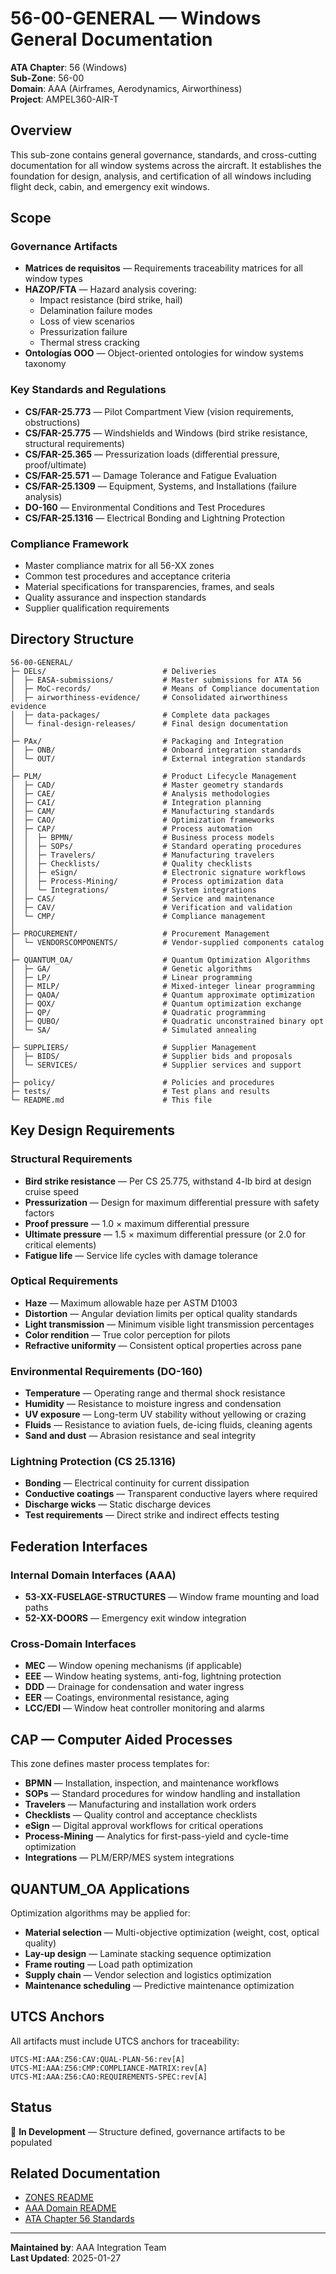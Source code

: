 # 56-00-GENERAL — Windows General Documentation

**ATA Chapter**: 56 (Windows)  
**Sub-Zone**: 56-00  
**Domain**: AAA (Airframes, Aerodynamics, Airworthiness)  
**Project**: AMPEL360-AIR-T

## Overview

This sub-zone contains general governance, standards, and cross-cutting documentation for all window systems across the aircraft. It establishes the foundation for design, analysis, and certification of all windows including flight deck, cabin, and emergency exit windows.

## Scope

### Governance Artifacts
* **Matrices de requisitos** — Requirements traceability matrices for all window types
* **HAZOP/FTA** — Hazard analysis covering:
  - Impact resistance (bird strike, hail)
  - Delamination failure modes
  - Loss of view scenarios
  - Pressurization failure
  - Thermal stress cracking
* **Ontologías OOO** — Object-oriented ontologies for window systems taxonomy

### Key Standards and Regulations
* **CS/FAR-25.773** — Pilot Compartment View (vision requirements, obstructions)
* **CS/FAR-25.775** — Windshields and Windows (bird strike resistance, structural requirements)
* **CS/FAR-25.365** — Pressurization loads (differential pressure, proof/ultimate)
* **CS/FAR-25.571** — Damage Tolerance and Fatigue Evaluation
* **CS/FAR-25.1309** — Equipment, Systems, and Installations (failure analysis)
* **DO-160** — Environmental Conditions and Test Procedures
* **CS/FAR-25.1316** — Electrical Bonding and Lightning Protection

### Compliance Framework
* Master compliance matrix for all 56-XX zones
* Common test procedures and acceptance criteria
* Material specifications for transparencies, frames, and seals
* Quality assurance and inspection standards
* Supplier qualification requirements

## Directory Structure

```
56-00-GENERAL/
├─ DELs/                          # Deliveries
│  ├─ EASA-submissions/           # Master submissions for ATA 56
│  ├─ MoC-records/                # Means of Compliance documentation
│  ├─ airworthiness-evidence/     # Consolidated airworthiness evidence
│  ├─ data-packages/              # Complete data packages
│  └─ final-design-releases/      # Final design documentation
│
├─ PAx/                           # Packaging and Integration
│  ├─ ONB/                        # Onboard integration standards
│  └─ OUT/                        # External integration standards
│
├─ PLM/                           # Product Lifecycle Management
│  ├─ CAD/                        # Master geometry standards
│  ├─ CAE/                        # Analysis methodologies
│  ├─ CAI/                        # Integration planning
│  ├─ CAM/                        # Manufacturing standards
│  ├─ CAO/                        # Optimization frameworks
│  ├─ CAP/                        # Process automation
│  │  ├─ BPMN/                    # Business process models
│  │  ├─ SOPs/                    # Standard operating procedures
│  │  ├─ Travelers/               # Manufacturing travelers
│  │  ├─ Checklists/              # Quality checklists
│  │  ├─ eSign/                   # Electronic signature workflows
│  │  ├─ Process-Mining/          # Process optimization data
│  │  └─ Integrations/            # System integrations
│  ├─ CAS/                        # Service and maintenance
│  ├─ CAV/                        # Verification and validation
│  └─ CMP/                        # Compliance management
│
├─ PROCUREMENT/                   # Procurement Management
│  └─ VENDORSCOMPONENTS/          # Vendor-supplied components catalog
│
├─ QUANTUM_OA/                    # Quantum Optimization Algorithms
│  ├─ GA/                         # Genetic algorithms
│  ├─ LP/                         # Linear programming
│  ├─ MILP/                       # Mixed-integer linear programming
│  ├─ QAOA/                       # Quantum approximate optimization
│  ├─ QOX/                        # Quantum optimization exchange
│  ├─ QP/                         # Quadratic programming
│  ├─ QUBO/                       # Quadratic unconstrained binary opt
│  └─ SA/                         # Simulated annealing
│
├─ SUPPLIERS/                     # Supplier Management
│  ├─ BIDS/                       # Supplier bids and proposals
│  └─ SERVICES/                   # Supplier services and support
│
├─ policy/                        # Policies and procedures
├─ tests/                         # Test plans and results
└─ README.md                      # This file
```

## Key Design Requirements

### Structural Requirements
* **Bird strike resistance** — Per CS 25.775, withstand 4-lb bird at design cruise speed
* **Pressurization** — Design for maximum differential pressure with safety factors
* **Proof pressure** — 1.0 × maximum differential pressure
* **Ultimate pressure** — 1.5 × maximum differential pressure (or 2.0 for critical elements)
* **Fatigue life** — Service life cycles with damage tolerance

### Optical Requirements
* **Haze** — Maximum allowable haze per ASTM D1003
* **Distortion** — Angular deviation limits per optical quality standards
* **Light transmission** — Minimum visible light transmission percentages
* **Color rendition** — True color perception for pilots
* **Refractive uniformity** — Consistent optical properties across pane

### Environmental Requirements (DO-160)
* **Temperature** — Operating range and thermal shock resistance
* **Humidity** — Resistance to moisture ingress and condensation
* **UV exposure** — Long-term UV stability without yellowing or crazing
* **Fluids** — Resistance to aviation fuels, de-icing fluids, cleaning agents
* **Sand and dust** — Abrasion resistance and seal integrity

### Lightning Protection (CS 25.1316)
* **Bonding** — Electrical continuity for current dissipation
* **Conductive coatings** — Transparent conductive layers where required
* **Discharge wicks** — Static discharge devices
* **Test requirements** — Direct strike and indirect effects testing

## Federation Interfaces

### Internal Domain Interfaces (AAA)
* **53-XX-FUSELAGE-STRUCTURES** — Window frame mounting and load paths
* **52-XX-DOORS** — Emergency exit window integration

### Cross-Domain Interfaces
* **MEC** — Window opening mechanisms (if applicable)
* **EEE** — Window heating systems, anti-fog, lightning protection
* **DDD** — Drainage for condensation and water ingress
* **EER** — Coatings, environmental resistance, aging
* **LCC/EDI** — Window heat controller monitoring and alarms

## CAP — Computer Aided Processes

This zone defines master process templates for:
* **BPMN** — Installation, inspection, and maintenance workflows
* **SOPs** — Standard procedures for window handling and installation
* **Travelers** — Manufacturing and installation work orders
* **Checklists** — Quality control and acceptance checklists
* **eSign** — Digital approval workflows for critical operations
* **Process-Mining** — Analytics for first-pass-yield and cycle-time optimization
* **Integrations** — PLM/ERP/MES system integrations

## QUANTUM_OA Applications

Optimization algorithms may be applied for:
* **Material selection** — Multi-objective optimization (weight, cost, optical quality)
* **Lay-up design** — Laminate stacking sequence optimization
* **Frame routing** — Load path optimization
* **Supply chain** — Vendor selection and logistics optimization
* **Maintenance scheduling** — Predictive maintenance optimization

## UTCS Anchors

All artifacts must include UTCS anchors for traceability:
```
UTCS-MI:AAA:Z56:CAV:QUAL-PLAN-56:rev[A]
UTCS-MI:AAA:Z56:CMP:COMPLIANCE-MATRIX:rev[A]
UTCS-MI:AAA:Z56:CAO:REQUIREMENTS-SPEC:rev[A]
```

## Status

🚧 **In Development** — Structure defined, governance artifacts to be populated

## Related Documentation

* [ZONES README](../README.md)
* [AAA Domain README](../../README.md)
* [ATA Chapter 56 Standards](../../../../../1-DIMENSIONS/CANONICAL-TAXONOMY/ata-chapters.csv)

---

**Maintained by**: AAA Integration Team  
**Last Updated**: 2025-01-27
